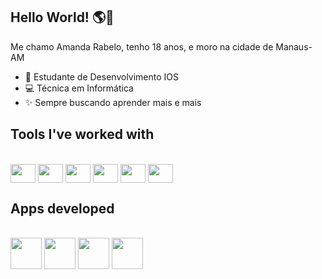 ## Hello World! 🌎🩵

Me chamo Amanda Rabelo, tenho 18 anos, e moro na cidade de Manaus-AM

- 🍎 Estudante de Desenvolvimento IOS
- 💻 Técnica em Informática
- ✨ Sempre buscando aprender mais e mais

## Tools I've worked with
<div style = "display: inline_block"><br>
   <img align = "center" height = "30" width = "40" src="https://cdn.jsdelivr.net/gh/devicons/devicon@latest/icons/swift/swift-original.svg" />
   <img align = "center" height = "30" width = "40" src="https://cdn.jsdelivr.net/gh/devicons/devicon@latest/icons/c/c-original.svg" />
   <img align = "center" height = "30" width = "40" src="https://cdn.jsdelivr.net/gh/devicons/devicon@latest/icons/java/java-original.svg" />
   <img align = "center" height = "30" width = "40" src="https://cdn.jsdelivr.net/gh/devicons/devicon@latest/icons/html5/html5-original.svg" />
   <img align = "center" height = "30" width = "40" src="https://cdn.jsdelivr.net/gh/devicons/devicon@latest/icons/css3/css3-original.svg" />
   <img align = "center" height = "30" width = "40" src="https://cdn.jsdelivr.net/gh/devicons/devicon@latest/icons/kotlin/kotlin-original.svg" />
</div>

## Apps developed

<div style = "display: inline_block"><br>
    <img align = "center" height = "50" width = "50" src="https://github.com/user-attachments/assets/b3f1a012-a7a3-451c-83d7-0ac8c2f64f3e"/>
    <img align = "center" height = "50" width = "50" src="https://github.com/user-attachments/assets/22631439-7ef6-4936-b8ff-481321ff1553" />
    <img align = "center" height = "50" width = "50" src="https://github.com/user-attachments/assets/af455af8-6090-43a4-b959-9b6352825e76" />
    <img align = "center" height = "50" width = "50" src="https://github.com/user-attachments/assets/056b5375-94e5-41a7-93f4-cc8152f61be3" />
</div>
